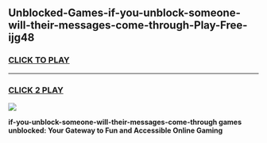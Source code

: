 
## Unblocked-Games-if-you-unblock-someone-will-their-messages-come-through-Play-Free-ijg48
<h3>
<a href="https://premium76.site?title=if-you-unblock-someone-will-their-messages-come-through&ref=23A">CLICK TO PLAY</a></h3>
<hr>

<h3>
<a href="https://premium76.site?title=if-you-unblock-someone-will-their-messages-come-through&ref=23A">CLICK 2 PLAY</a>
  
</h3>

<a href="https://premium76.site?title=if-you-unblock-someone-will-their-messages-come-through&ref=23A"><img src="https://clearcache.store/games.png"></a>


**if-you-unblock-someone-will-their-messages-come-through games unblocked: Your Gateway to Fun and Accessible Online Gaming**
